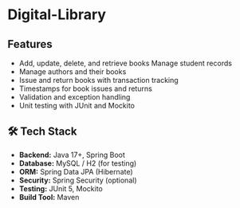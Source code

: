 # Digital-Library



##  Features

-  Add, update, delete, and retrieve books
   Manage student records
-  Manage authors and their books
-  Issue and return books with transaction tracking
-  Timestamps for book issues and returns
-  Validation and exception handling
-  Unit testing with JUnit and Mockito

## 🛠 Tech Stack

- **Backend:** Java 17+, Spring Boot
- **Database:** MySQL / H2 (for testing)
- **ORM:** Spring Data JPA (Hibernate)
- **Security:** Spring Security (optional)
- **Testing:** JUnit 5, Mockito
- **Build Tool:** Maven
